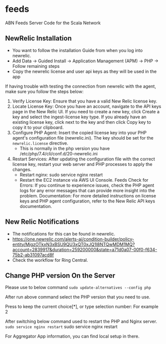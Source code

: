 feeds
=====

ABN Feeds Server Code for the Scala Network



## NewRelic Installation
- You want to follow the installation Guide from when you log into newrelic.
- Add Data -> Guided Install -> Application Management (APM) -> PHP -> Follow remaining steps
- Copy the newrelic license and user api keys as they will be used in the app

If having trouble with testing the connection from newrelic with the agent, make sure you follow the steps below:

1. Verify License Key: Ensure that you have a valid New Relic license key.
2. Locate License Key: Once you have an account, navigate to the API keys page in the New Relic UI.
   If you need to create a new key, click Create a key and select the ingest-license key type.
   If you already have an existing license key, click next to the key and then click Copy key to copy it to your clipboard.
3. Configure PHP Agent: Insert the copied license key into your PHP agent's configuration file (newrelic.ini). The key should be set for the `newrelic.license` directive.
    - This is normally in the php version you have /etc/php/7.4/cli/conf.d/20-newrelic.ini
4. Restart Services: After updating the configuration file with the correct license key, restart your web server and PHP processes to apply the changes.
    - Restart nginx: sudo service nginx restart
    - Restart the EC2 instance via AWS UI Console. Feeds
      Check for Errors: If you continue to experience issues, check the PHP agent logs for any error messages that can provide more insight into the problem.
      Documentation: For more detailed instructions on license keys and PHP agent configuration, refer to the New Relic API keys documentation.

## New Relic Notifications
- The notifications for this can be found in newrelic.
- https://one.newrelic.com/alerts-ai/condition-builder/policy-entity/MjgzOTkxN3xBSU9QU3xQT0xJQ1l8NTQwMDM1MQ?account=2839917&duration=259200000&state=a71d0a07-00f0-f634-75b2-ab31097acd8f
- Check the workflow for Ring Central.

## Change PHP version On the Server
Please use to below command
`sudo update-alternatives --config php`

After run above command select the PHP version that you need to use.

Press to keep the current choice[*], or type selection number: For example 2

After switching below command used to restart the PHP and Nginx server.
`sudo service nginx restart`
sudo service nginx restart

For Aggregator App information, you can find local setup in there.

